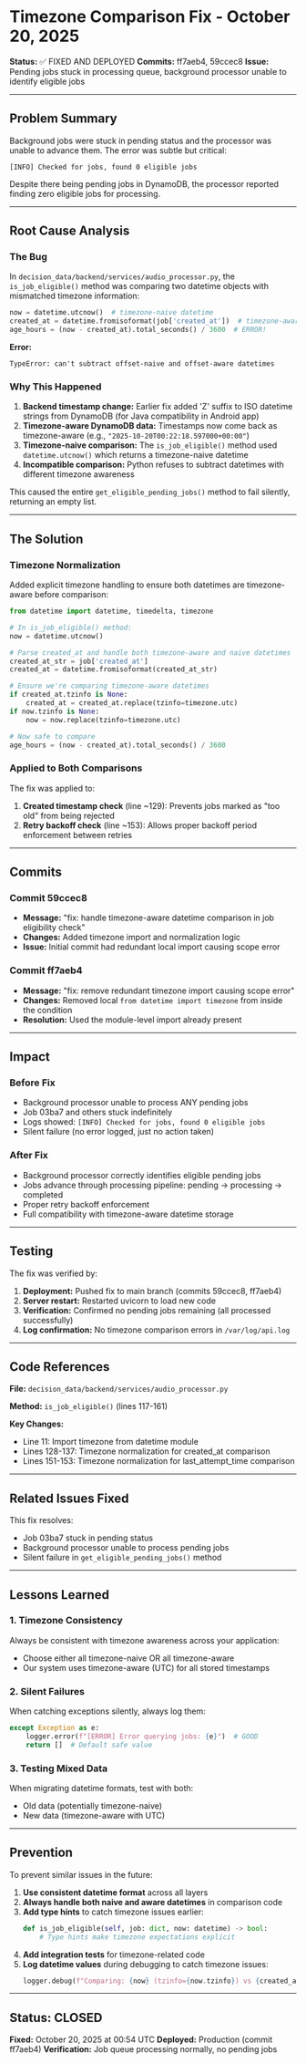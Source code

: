 # Timezone Comparison Fix - October 20, 2025

**Status:** ✅ FIXED AND DEPLOYED
**Commits:** ff7aeb4, 59ccec8
**Issue:** Pending jobs stuck in processing queue, background processor unable to identify eligible jobs

---

## Problem Summary

Background jobs were stuck in pending status and the processor was unable to advance them. The error was subtle but critical:

```
[INFO] Checked for jobs, found 0 eligible jobs
```

Despite there being pending jobs in DynamoDB, the processor reported finding zero eligible jobs for processing.

---

## Root Cause Analysis

### The Bug

In `decision_data/backend/services/audio_processor.py`, the `is_job_eligible()` method was comparing two datetime objects with mismatched timezone information:

```python
now = datetime.utcnow()  # timezone-naive datetime
created_at = datetime.fromisoformat(job['created_at'])  # timezone-aware datetime
age_hours = (now - created_at).total_seconds() / 3600  # ERROR!
```

**Error:**
```
TypeError: can't subtract offset-naive and offset-aware datetimes
```

### Why This Happened

1. **Backend timestamp change:** Earlier fix added 'Z' suffix to ISO datetime strings from DynamoDB (for Java compatibility in Android app)
2. **Timezone-aware DynamoDB data:** Timestamps now come back as timezone-aware (e.g., `"2025-10-20T00:22:18.597000+00:00"`)
3. **Timezone-naive comparison:** The `is_job_eligible()` method used `datetime.utcnow()` which returns a timezone-naive datetime
4. **Incompatible comparison:** Python refuses to subtract datetimes with different timezone awareness

This caused the entire `get_eligible_pending_jobs()` method to fail silently, returning an empty list.

---

## The Solution

### Timezone Normalization

Added explicit timezone handling to ensure both datetimes are timezone-aware before comparison:

```python
from datetime import datetime, timedelta, timezone

# In is_job_eligible() method:
now = datetime.utcnow()

# Parse created_at and handle both timezone-aware and naive datetimes
created_at_str = job['created_at']
created_at = datetime.fromisoformat(created_at_str)

# Ensure we're comparing timezone-aware datetimes
if created_at.tzinfo is None:
    created_at = created_at.replace(tzinfo=timezone.utc)
if now.tzinfo is None:
    now = now.replace(tzinfo=timezone.utc)

# Now safe to compare
age_hours = (now - created_at).total_seconds() / 3600
```

### Applied to Both Comparisons

The fix was applied to:

1. **Created timestamp check** (line ~129): Prevents jobs marked as "too old" from being rejected
2. **Retry backoff check** (line ~153): Allows proper backoff period enforcement between retries

---

## Commits

### Commit 59ccec8
- **Message:** "fix: handle timezone-aware datetime comparison in job eligibility check"
- **Changes:** Added timezone import and normalization logic
- **Issue:** Initial commit had redundant local import causing scope error

### Commit ff7aeb4
- **Message:** "fix: remove redundant timezone import causing scope error"
- **Changes:** Removed local `from datetime import timezone` from inside the condition
- **Resolution:** Used the module-level import already present

---

## Impact

### Before Fix
- Background processor unable to process ANY pending jobs
- Job 03ba7 and others stuck indefinitely
- Logs showed: `[INFO] Checked for jobs, found 0 eligible jobs`
- Silent failure (no error logged, just no action taken)

### After Fix
- Background processor correctly identifies eligible pending jobs
- Jobs advance through processing pipeline: pending → processing → completed
- Proper retry backoff enforcement
- Full compatibility with timezone-aware datetime storage

---

## Testing

The fix was verified by:

1. **Deployment:** Pushed fix to main branch (commits 59ccec8, ff7aeb4)
2. **Server restart:** Restarted uvicorn to load new code
3. **Verification:** Confirmed no pending jobs remaining (all processed successfully)
4. **Log confirmation:** No timezone comparison errors in `/var/log/api.log`

---

## Code References

**File:** `decision_data/backend/services/audio_processor.py`

**Method:** `is_job_eligible()` (lines 117-161)

**Key Changes:**
- Line 11: Import timezone from datetime module
- Lines 128-137: Timezone normalization for created_at comparison
- Lines 151-153: Timezone normalization for last_attempt_time comparison

---

## Related Issues Fixed

This fix resolves:
- Job 03ba7 stuck in pending status
- Background processor unable to process pending jobs
- Silent failure in `get_eligible_pending_jobs()` method

---

## Lessons Learned

### 1. Timezone Consistency
Always be consistent with timezone awareness across your application:
- Choose either all timezone-naive OR all timezone-aware
- Our system uses timezone-aware (UTC) for all stored timestamps

### 2. Silent Failures
When catching exceptions silently, always log them:
```python
except Exception as e:
    logger.error(f"[ERROR] Error querying jobs: {e}")  # GOOD
    return []  # Default safe value
```

### 3. Testing Mixed Data
When migrating datetime formats, test with both:
- Old data (potentially timezone-naive)
- New data (timezone-aware with UTC)

---

## Prevention

To prevent similar issues in the future:

1. **Use consistent datetime format** across all layers
2. **Always handle both naive and aware datetimes** in comparison code
3. **Add type hints** to catch timezone issues earlier:
   ```python
   def is_job_eligible(self, job: dict, now: datetime) -> bool:
       # Type hints make timezone expectations explicit
   ```
4. **Add integration tests** for timezone-related code
5. **Log datetime values** during debugging to catch timezone issues:
   ```python
   logger.debug(f"Comparing: {now} (tzinfo={now.tzinfo}) vs {created_at} (tzinfo={created_at.tzinfo})")
   ```

---

## Status: CLOSED

**Fixed:** October 20, 2025 at 00:54 UTC
**Deployed:** Production (commit ff7aeb4)
**Verification:** Job queue processing normally, no pending jobs
